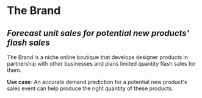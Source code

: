 # The Brand
## _Forecast unit sales for potential new products' flash sales_

The Brand is a niche online boutique that develops designer products in partnership with other businesses and plans limited quantity flash sales for them.

**Use case**: An accurate demand prediction for a potential new product's sales event can help produce the right quantity of these products.